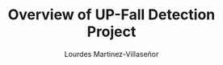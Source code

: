 ---
paperId: 47
author: Lourdes Martinez-Villaseñor
publicationauthor: Martinez-Villaseñor, L.
title: Overview of UP-Fall Detection Project
pdf: Poster_Martinez-Villaseñor_Lourdes.pdf
poster: --
alt: --
type: Poster
topic: FAT
link: https://research.latinxinai.org/papers/neurips/2019/pdf/Poster_Martinez-Villase%C3%B1or_Lourdes.pdf
conference: neurips
year: 2019
tags: neurips-2019
location: Vancouver, Canada
---